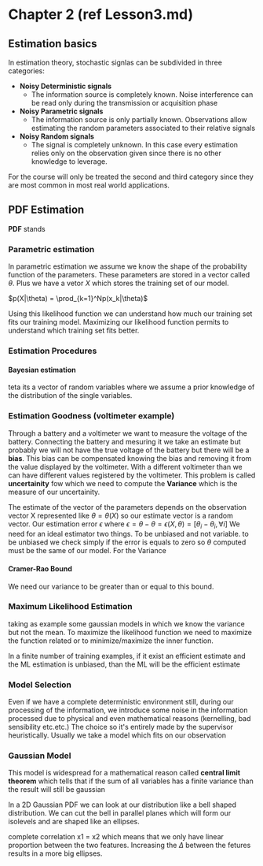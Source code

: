 # Chapter 2 (ref Lesson3.md)

## Estimation basics

In estimation theory, stochastic signlas can be subdivided in three categories:

- **Noisy Deterministic signals**
  - The information source is completely known. Noise interference can be read only during the transmission or acquisition phase
- **Noisy Parametric signals**
  - The information source is only partially known. Observations allow estimating the random parameters associated to their relative signals
- **Noisy Random signals**
  - The signal is completely unknown. In this case every estimation relies only on the observation given since there is no other knowledge to leverage.

For the course will only be treated the second and third category since they are most common in most real world applications.

## PDF Estimation

**PDF** stands

### Parametric estimation

In parametric estimation we assume we know the shape of the probability function of the parameters. These parameters are stored in a vector called $\theta$.
Plus we have a vetor $X$ which stores the training set of our model.

$p(X|\theta) = \prod_{k=1}^Np(x_k|\theta)$

Using this likelihood function we can understand how much our training set fits our training model.
Maximizing our likelihood function permits to understand which training set fits better.

### Estimation Procedures

#### Bayesian estimation

teta its a vector of random variables where we assume a prior knowledge of the distribution of the single variables.

### Estimation Goodness (voltimeter example)

Through a battery and a voltimeter we want to measure the voltage of the battery.
Connecting the battery and mesuring it we take an estimate but probably we will not have the true voltage of the battery but there will be a **bias**. This bias can be compensated knowing the bias and removing it from the value displayed by the voltimeter.
With a different voltimeter than we can have different values registered by the voltimeter. This problem is called **uncertainity** fow which we need to compute the **Variance** which is the measure of our uncertainity.

The estimate of the vector of the parameters depends on the observation vector X represented like $\theta = \theta (X)$ so our estimate vector is a random vector.
Our estimation error $\epsilon$ where 
$\epsilon = \theta - \theta = \epsilon(X,\theta) = [\theta_i - \theta_i, \forall i]$
We need for an ideal estimator two things.
To be unbiased and not variable. to be unbiased we check simply if the error is equals to zero so $\theta$ computed must be the same of our model.
For the Variance

#### Cramer-Rao Bound

We need our variance to be greater than or equal to this bound.

### Maximum Likelihood Estimation

taking as example some gaussian models in which we know the variance but not the mean. To maximize the likelihood function we need to maximize the function related or to minimize/maximize the inner function.

In a finite number of training examples, if it exist an efficient estimate and the ML estimation is unbiased, than the ML will be the efficient estimate

### Model Selection

Even if we have a complete deterministic environment still, during our processing of the information, we introduce some noise in the information processed due to physical and even mathematical reasons (kernelling, bad sensibility etc.etc.)
The choice so it's entirely made by the supervisor heuristically. Usually we take a model which fits on our observation

### Gaussian Model

This model is widespread for a mathematical reason called **central limit theorem** which tells that if the sum of all variables has a finite variance than the result will still be gaussian

In a 2D Gaussian PDF we can look at our distribution like a bell shaped distribution. We can cut the bell in parallel planes which will form our isolevels and are shaped like an ellipses.

complete correlation x1 = x2 which means that we only have linear proportion between the two features. Increasing the $\Delta$ between the fetures results in a more big ellipses.